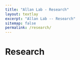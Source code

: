 ```yaml
---
title: "Allan Lab - Research"
layout: textlay
excerpt: "Allan Lab -- Research"
sitemap: false
permalink: /research/
---
```


# Research
<!--
Updating soon -- stay put. (Aug 11 2023)

![]({{ site.url }}{{ site.baseurl }}/images/respic/SciPost.png){: style="width: 70%; float: center; margin: 0px"}

-->
